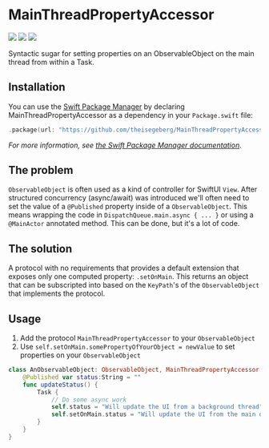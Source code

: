 # MainThreadPropertyAccessor

<p>
<img src="https://img.shields.io/badge/Platform%20Compatibility-iOS%20%7C%C2%A0macOS%20%7C%C2%A0iPadOS-4E4E4E.svg?colorA=28a745" />
<img src="https://img.shields.io/badge/Swift%20Compatibility-5.7-4E4E4E.svg?colorA=28a745" />
<img src="https://img.shields.io/badge/Tet%20Coverage-100%25-4E4E4E.svg?colorA=28a745" />
</p>

Syntactic sugar for setting properties on an ObservableObject on the main thread from within a Task.

## Installation

You can use the [Swift Package Manager](https://github.com/apple/swift-package-manager) by declaring MainThreadPropertyAccessor as a dependency in your `Package.swift` file:

```swift
.package(url: "https://github.com/theisegeberg/MainThreadPropertyAccessor", from: "0.1.0")
```

*For more information, see [the Swift Package Manager documentation](https://github.com/apple/swift-package-manager/tree/master/Documentation).*

## The problem

`ObservableObject` is often used as a kind of controller for SwiftUI `View`. After structured concurrency (async/await) was introduced we'll often need to set the value of a `@Published` property inside of a `ObservableObject`. This means wrapping the code in `DispatchQueue.main.async { ... }` or using a `@MainActor` annotated method. This can be done, but it's a lot of code.

## The solution

A protocol with no requirements that provides a default extension that exposes only one computed property: `.setOnMain`. This returns an object that can be subscripted into based on the `KeyPath`'s of the `ObservableObject` that implements the protocol.

## Usage

1. Add the protocol `MainThreadPropertyAccessor` to your `ObservableObject`
2. Use `self.setOnMain.somePropertyOfYourObject = newValue` to set properties on your `ObservableObject`

```swift
class AnObservableObject: ObservableObject, MainThreadPropertyAccessor {
    @Published var status:String = ""
    func updateStatus() {
        Task {
            // Do some async work
            self.status = "Will update the UI from a background thread" // Warning!
            self.setOnMain.status = "Will update the UI from the main dispatch queue" // 😘
        }
    }
}
```
